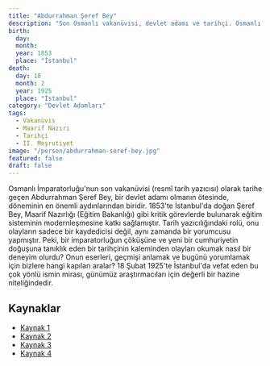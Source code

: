```yaml
---
title: "Abdurrahman Şeref Bey"
description: "Son Osmanlı vakanüvisi, devlet adamı ve tarihçi. Osmanlı'dan Cumhuriyet'e geçiş döneminin önemli aydınlarından biridir."
birth:
  day: 
  month: 
  year: 1853
  place: "İstanbul"
death:
  day: 18
  month: 2
  year: 1925
  place: "İstanbul"
category: "Devlet Adamları"
tags:
  - Vakanüvis
  - Maarif Nazırı
  - Tarihçi
  - II. Meşrutiyet
image: "/person/abdurrahman-seref-bey.jpg"
featured: false
draft: false
---
```


Osmanlı İmparatorluğu'nun son vakanüvisi (resmî tarih yazıcısı) olarak tarihe geçen Abdurrahman Şeref Bey, bir devlet adamı olmanın ötesinde, döneminin en önemli aydınlarından biridir. 1853'te İstanbul'da doğan Şeref Bey, Maarif Nazırlığı (Eğitim Bakanlığı) gibi kritik görevlerde bulunarak eğitim sisteminin modernleşmesine katkı sağlamıştır. Tarih yazıcılığındaki rolü, onu olayların sadece bir kaydedicisi değil, aynı zamanda bir yorumcusu yapmıştır. Peki, bir imparatorluğun çöküşüne ve yeni bir cumhuriyetin doğuşuna tanıklık eden bir tarihçinin kaleminden olayları okumak nasıl bir deneyim olurdu? Onun eserleri, geçmişi anlamak ve bugünü yorumlamak için bizlere hangi kapıları aralar? 18 Şubat 1925'te İstanbul'da vefat eden bu çok yönlü ismin mirası, günümüz araştırmacıları için değerli bir hazine niteliğindedir.

## Kaynaklar

- [Kaynak 1](https://tr.wikipedia.org/wiki/Abdurrahman_%C5%9Eeref)
- [Kaynak 2](https://islamansiklopedisi.org.tr/abdurrahman-seref)
- [Kaynak 3](https://www.biyografya.com/biyografi/10)
- [Kaynak 4](https://www.eyupsultan.bel.tr/tr/main/pages/abdurrrahman-seref-bey/202)